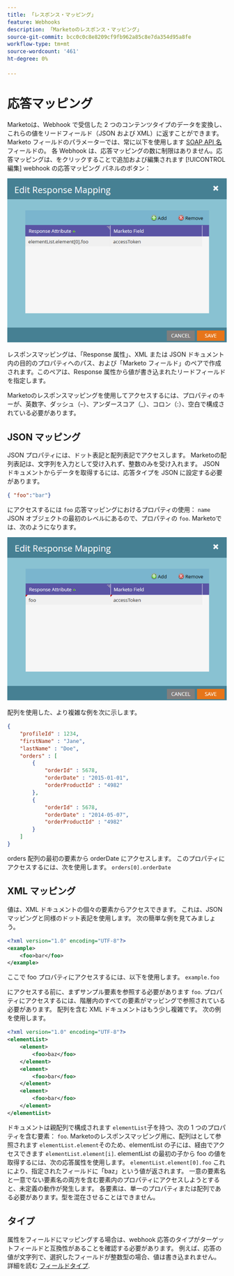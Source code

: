 ```yaml
---
title: 「レスポンス・マッピング」
feature: Webhooks
description: 「Marketoのレスポンス・マッピング」
source-git-commit: bcc0c0c8e8209cf9fb962a85c8e7da354d95a8fe
workflow-type: tm+mt
source-wordcount: '461'
ht-degree: 0%

---
```



# 応答マッピング

Marketoは、Webhook で受信した 2 つのコンテンツタイプのデータを変換し、これらの値をリードフィールド（JSON および XML）に返すことができます。 Marketo フィールドのパラメーターでは、常に以下を使用します [SOAP API 名](../rest-api/fields.md) フィールドの。 各 Webhook は、応答マッピングの数に制限はありません。応答マッピングは、をクリックすることで追加および編集されます [!UICONTROL 編集] webhook の応答マッピング パネルのボタン：

![Response-Mapping](assets/response-mapping.png)

レスポンスマッピングは、「Response 属性」、XML または JSON ドキュメント内の目的のプロパティへのパス、および「Marketo フィールド」のペアで作成されます。このペアは、Response 属性から値が書き込まれたリードフィールドを指定します。

Marketoのレスポンスマッピングを使用してアクセスするには、プロパティのキーが、英数字、ダッシュ（–）、アンダースコア（_）、コロン（:）、空白で構成されている必要があります。

## JSON マッピング

JSON プロパティには、ドット表記と配列表記でアクセスします。 Marketoの配列表記は、文字列を入力として受け入れず、整数のみを受け入れます。 JSON ドキュメントからデータを取得するには、応答タイプを JSON に設定する必要があります。

```json
{ "foo":"bar"}
```

にアクセスするには `foo` 応答マッピングにおけるプロパティの使用： `name` JSON オブジェクトの最初のレベルにあるので、プロパティの `foo`. Marketoでは、次のようになります。

![応答マッピング](assets/json-resp.png)

配列を使用した、より複雑な例を次に示します。

```json
{
    "profileId" : 1234,
    "firstName" : "Jane",
    "lastName" : "Doe",
    "orders" : [
        {
            "orderId" : 5678,
            "orderDate" : "2015-01-01",
            "orderProductId" : "4982"
        },
        {
            "orderId" : 5678,
            "orderDate" : "2014-05-07",
            "orderProductId" : "4982"
        }
    ]
}
```

orders 配列の最初の要素から orderDate にアクセスします。 このプロパティにアクセスするには、次を使用します。 `orders[0].orderDate`

## XML マッピング

値は、XML ドキュメントの個々の要素からアクセスできます。 これは、JSON マッピングと同様のドット表記を使用します。 次の簡単な例を見てみましょう。

```xml
<?xml version="1.0" encoding="UTF-8"?>
<example>
    <foo>bar</foo>
</example>
```

ここで foo プロパティにアクセスするには、以下を使用します。 `example.foo`

にアクセスする前に、まずサンプル要素を参照する必要があります `foo`. プロパティにアクセスするには、階層内のすべての要素がマッピングで参照されている必要があります。 配列を含む XML ドキュメントはもう少し複雑です。 次の例を使用します。

```xml
<?xml version="1.0" encoding="UTF-8"?>
<elementList>
    <element>
        <foo>baz</foo>
    </element>
    <element>
        <foo>bar</foo>
    </element>
    <element>
        <foo>bar</foo>
    </element>
</elementList>
```

ドキュメントは親配列で構成されます `elementList`子を持つ、次の 1 つのプロパティを含む要素： `foo`. Marketoのレスポンスマッピング用に、配列はとして参照されます `elementList.element`そのため、elementList の子には、経由でアクセスできます `elementList.element[i]`. elementList の最初の子から foo の値を取得するには、次の応答属性を使用します。 `elementList.element[0].foo` これにより、指定されたフィールドに「baz」という値が返されます。 一意の要素名と一意でない要素名の両方を含む要素内のプロパティにアクセスしようとすると、未定義の動作が発生します。 各要素は、単一のプロパティまたは配列である必要があります。型を混在させることはできません。

## タイプ

属性をフィールドにマッピングする場合は、webhook 応答のタイプがターゲットフィールドと互換性があることを確認する必要があります。 例えば、応答の値が文字列で、選択したフィールドが整数型の場合、値は書き込まれません。 詳細を読む [フィールドタイプ](../rest-api/field-types.md).
